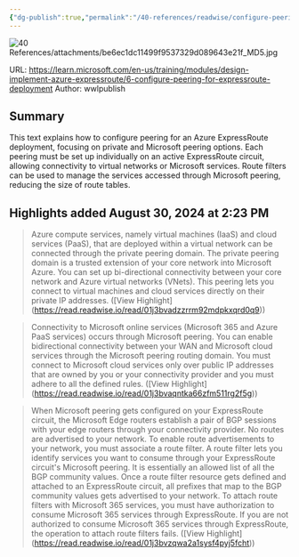 ```yaml
---
{"dg-publish":true,"permalink":"/40-references/readwise/configure-peering-for-an-express-route-deployment-training/","tags":["rw/articles"]}
---
```


![40 References/attachments/be6ec1dc11499f9537329d089643e21f_MD5.jpg](/img/user/40%20References/attachments/be6ec1dc11499f9537329d089643e21f_MD5.jpg)
  
URL: https://learn.microsoft.com/en-us/training/modules/design-implement-azure-expressroute/6-configure-peering-for-expressroute-deployment
Author: wwlpublish

## Summary

This text explains how to configure peering for an Azure ExpressRoute deployment, focusing on private and Microsoft peering options. Each peering must be set up individually on an active ExpressRoute circuit, allowing connectivity to virtual networks or Microsoft services. Route filters can be used to manage the services accessed through Microsoft peering, reducing the size of route tables.

## Highlights added August 30, 2024 at 2:23 PM
>Azure compute services, namely virtual machines (IaaS) and cloud services (PaaS), that are deployed within a virtual network can be connected through the private peering domain. The private peering domain is a trusted extension of your core network into Microsoft Azure. You can set up bi-directional connectivity between your core network and Azure virtual networks (VNets). This peering lets you connect to virtual machines and cloud services directly on their private IP addresses. ([View Highlight] (https://read.readwise.io/read/01j3bvadzzrrm92mdpkxqrd0q9))


>Connectivity to Microsoft online services (Microsoft 365 and Azure PaaS services) occurs through Microsoft peering. You can enable bidirectional connectivity between your WAN and Microsoft cloud services through the Microsoft peering routing domain. You must connect to Microsoft cloud services only over public IP addresses that are owned by you or your connectivity provider and you must adhere to all the defined rules. ([View Highlight] (https://read.readwise.io/read/01j3bvaqntka66zfm511rg2f5g))


>When Microsoft peering gets configured on your ExpressRoute circuit, the Microsoft Edge routers establish a pair of BGP sessions with your edge routers through your connectivity provider. No routes are advertised to your network. To enable route advertisements to your network, you must associate a route filter.
>A route filter lets you identify services you want to consume through your ExpressRoute circuit's Microsoft peering. It is essentially an allowed list of all the BGP community values. Once a route filter resource gets defined and attached to an ExpressRoute circuit, all prefixes that map to the BGP community values gets advertised to your network.
>To attach route filters with Microsoft 365 services, you must have authorization to consume Microsoft 365 services through ExpressRoute. If you are not authorized to consume Microsoft 365 services through ExpressRoute, the operation to attach route filters fails. ([View Highlight] (https://read.readwise.io/read/01j3bvzqwa2a1sysf4pyj5fcht))


